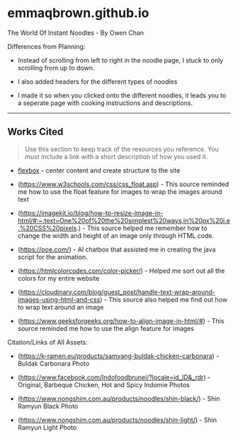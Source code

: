 # emmaqbrown.github.io

The World Of Instant Noodles - By Owen Chan

Differences from Planning:
- Instead of scrolling from left to right in the noodle page, I stuck to only scrolling from up to down.

- I also added headers for the different types of noodles

- I made it so when you clicked onto the different noodles, it leads you to a seperate page with cooking instructions and descriptions.
---

## Works Cited

> Use this section to  keep track of the resources you reference. You must include a link with a short description of how you used it. 

- [flexbox](https://css-tricks.com/snippets/css/a-guide-to-flexbox/) - center content and create structure to the site

- (https://www.w3schools.com/css/css_float.asp) - This source reminded me how to use the float feature for images to wrap the images around text

- (https://imagekit.io/blog/how-to-resize-image-in-html/#:~:text=One%20of%20the%20simplest%20ways,in%20px%20i.e.%20CSS%20pixels.) - This source helped me remember how to change the width and height of an image only through HTML code.

- (https://poe.com/) - AI chatbox that assisted me in creating the java script for the animation.

- (https://htmlcolorcodes.com/color-picker/) - Helped me sort out all the colors for my entire website

- (https://cloudinary.com/blog/guest_post/handle-text-wrap-around-images-using-html-and-css) - This source also helped me find out how to wrap text around an image 

- (https://www.geeksforgeeks.org/how-to-align-image-in-html/#) - This source reminded me how to use the align feature for images

Citation/Links of All Assets:

- (https://k-ramen.eu/products/samyang-buldak-chicken-carbonara) - Buldak Carbonara Photo

- (https://www.facebook.com/Indofoodbrunei/?locale=id_ID&_rdr) - Original, Barbeque Chicken, Hot and Spicy Indomie Photos

- (https://www.nongshim.com.au/products/noodles/shin-black/) - Shin Ramyun Black Photo

- (https://www.nongshim.com.au/products/noodles/shin-light/) - Shin Ramyun Light Photo
